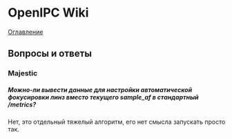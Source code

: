 # OpenIPC Wiki
[Оглавление](index.md)

Вопросы и ответы
----------------

### Majestic

##### Можно-ли вывести данные для настройки автоматической фокусировки линз вместо текущего sample_af в стандартный /metrics?

Нет, это отдельный тяжелый алгоритм, его нет смысла запускать просто так.

